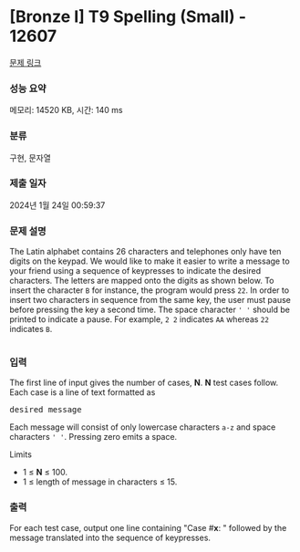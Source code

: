 # [Bronze I] T9 Spelling (Small) - 12607 

[문제 링크](https://www.acmicpc.net/problem/12607) 

### 성능 요약

메모리: 14520 KB, 시간: 140 ms

### 분류

구현, 문자열

### 제출 일자

2024년 1월 24일 00:59:37

### 문제 설명

<p>The Latin alphabet contains 26 characters and telephones only have ten digits on the keypad. We would like to make it easier to write a message to your friend using a sequence of keypresses to indicate the desired characters. The letters are mapped onto the digits as shown below. To insert the character <code>B</code> for instance, the program would press <code>22</code>. In order to insert two characters in sequence from the same key, the user must pause before pressing the key a second time. The space character <code>' '</code> should be printed to indicate a pause. For example, <code>2 2</code> indicates <code>AA</code> whereas <code>22</code> indicates <code>B</code>.</p>

<p><img alt="" src="https://onlinejudgeimages.s3.amazonaws.com/problem/12608/images-27.png"></p>

### 입력 

 <p>The first line of input gives the number of cases, <strong>N</strong>. <strong>N</strong> test cases follow. Each case is a line of text formatted as</p>

<pre>desired_message</pre>

<p>Each message will consist of only lowercase characters <code>a-z</code> and space characters <code>' '</code>. Pressing zero emits a space.</p>

<p>Limits</p>

<ul>
	<li>1 ≤ <strong>N</strong> ≤ 100.</li>
	<li>1 ≤ length of message in characters ≤ 15.</li>
</ul>

### 출력 

 <p>For each test case, output one line containing "Case #<strong>x</strong>: " followed by the message translated into the sequence of keypresses.</p>

